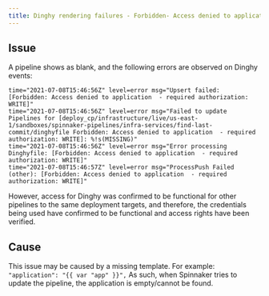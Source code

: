 ```yaml
---
title: Dinghy rendering failures - Forbidden- Access denied to application (Access Rights Verified)
---
```


## Issue
A pipeline shows as blank, and the following errors are observed on Dinghy events:
```
time="2021-07-08T15:46:56Z" level=error msg="Upsert failed: [Forbidden: Access denied to application  - required authorization: WRITE]"
time="2021-07-08T15:46:56Z" level=error msg="Failed to update Pipelines for [deploy_cp/infrastructure/live/us-east-1/sandboxes/spinnaker-pipelines/infra-services/find-last-commit/dinghyfile Forbidden: Access denied to application  - required authorization: WRITE]: %!s(MISSING)"
time="2021-07-08T15:46:56Z" level=error msg="Error processing Dinghyfile: [Forbidden: Access denied to application  - required authorization: WRITE]"
time="2021-07-08T15:46:57Z" level=error msg="ProcessPush Failed (other): [Forbidden: Access denied to application  - required authorization: WRITE]"
```
However, access for Dinghy was confirmed to be functional for other pipelines to the same deployment targets, and therefore, the credentials being used have confirmed to be functional and access rights have been verified.

## Cause
This issue may be caused by a missing template. For example:
```"application": "{{ var "app" }}",```
As such, when Spinnaker tries to update the pipeline, the application is empty/cannot be found.

